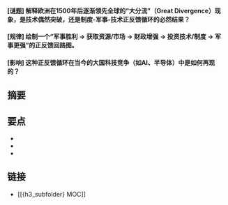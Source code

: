 #### [谜题] 解释欧洲在1500年后逐渐领先全球的“大分流”（Great Divergence）现象，是技术偶然突破，还是制度-军事-技术正反馈循环的必然结果？


#### [规律] 绘制一个“军事胜利 -> 获取资源/市场 -> 财政增强 -> 投资技术/制度 -> 军事更强”的正反馈回路图。


#### [影响] 这种正反馈循环在当今的大国科技竞争（如AI、半导体）中是如何再现的？


## 摘要


## 要点

- 
- 
- 

## 链接

- [[{h3_subfolder} MOC]]
